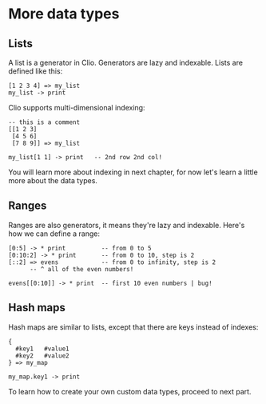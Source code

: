 # More data types

## Lists

A list is a generator in Clio. Generators are lazy and indexable. Lists are defined like this:

```text
[1 2 3 4] => my_list
my_list -> print
```

Clio supports multi-dimensional indexing:

```text
-- this is a comment
[[1 2 3]
 [4 5 6]
 [7 8 9]] => my_list

my_list[1 1] -> print   -- 2nd row 2nd col!
```

You will learn more about indexing in next chapter, for now let's learn a little more about the data types.

## Ranges

Ranges are also generators, it means they're lazy and indexable. Here's how we can define a range:

```text
[0:5] -> * print          -- from 0 to 5
[0:10:2] -> * print       -- from 0 to 10, step is 2
[::2] => evens            -- from 0 to infinity, step is 2
      -- ^ all of the even numbers!

evens[[0:10]] -> * print  -- first 10 even numbers | bug!
```

## Hash maps

Hash maps are similar to lists, except that there are keys instead of indexes:

```text
{
  #key1   #value1
  #key2   #value2
} => my_map

my_map.key1 -> print
```

To learn how to create your own custom data types, proceed to next part.
